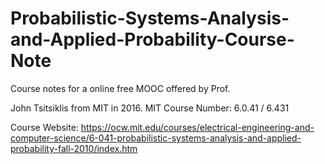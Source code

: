 # Probabilistic-Systems-Analysis-and-Applied-Probability-Course-Note
Course notes for a online free MOOC offered by Prof. 

John Tsitsiklis from MIT in 2016. MIT Course Number: 6.0.41 / 6.431 

Course Website: https://ocw.mit.edu/courses/electrical-engineering-and-computer-science/6-041-probabilistic-systems-analysis-and-applied-probability-fall-2010/index.htm
